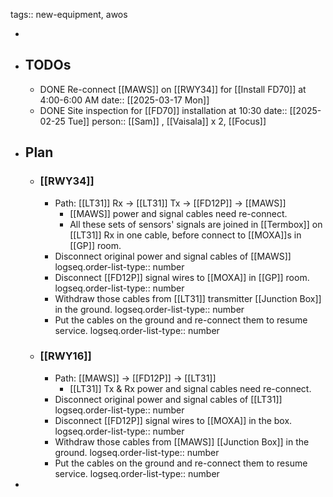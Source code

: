 tags:: new-equipment, awos

-
- ## TODOs
	- DONE Re-connect [[MAWS]] on [[RWY34]] for [[Install FD70]] at 4:00-6:00 AM
	  date:: [[2025-03-17 Mon]]
	- DONE Site inspection for [[FD70]] installation at 10:30
	  date:: [[2025-02-25 Tue]]
	  person:: [[Sam]] , [[Vaisala]] x 2, [[Focus]]
- ## Plan
	- ### [[RWY34]]
		- Path: [[LT31]] Rx -> [[LT31]] Tx -> [[FD12P]] -> [[MAWS]]
			- [[MAWS]] power and signal cables need re-connect.
			- All these sets of sensors' signals are joined in [[Termbox]] on [[LT31]] Rx in one cable, before connect to [[MOXA]]s in [[GP]] room.
		- Disconnect original power and signal cables of [[MAWS]]
		  logseq.order-list-type:: number
		- Disconnect [[FD12P]] signal wires to [[MOXA]] in [[GP]] room.
		  logseq.order-list-type:: number
		- Withdraw  those cables from [[LT31]] transmitter [[Junction Box]] in the ground.
		  logseq.order-list-type:: number
		- Put the cables on the ground and re-connect them to resume service.
		  logseq.order-list-type:: number
	- ### [[RWY16]]
		- Path: [[MAWS]] -> [[FD12P]] -> [[LT31]]
			- [[LT31]] Tx & Rx power and signal cables need re-connect.
		- Disconnect original power and signal cables of [[LT31]]
		  logseq.order-list-type:: number
		- Disconnect [[FD12P]] signal wires to [[MOXA]] in the box.
		  logseq.order-list-type:: number
		- Withdraw  those cables from [[MAWS]] [[Junction Box]] in the ground.
		  logseq.order-list-type:: number
		- Put the cables on the ground and re-connect them to resume service.
		  logseq.order-list-type:: number
-